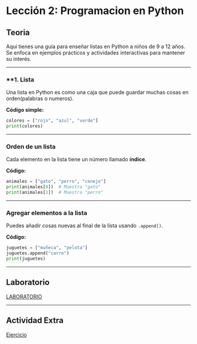 # Lección 2: Programacion en Python

## Teoria

Aquí tienes una guía para enseñar listas en Python a niños de 9 a 12 años. Se enfoca en ejemplos prácticos y actividades interactivas para mantener su interés.

---

### **1. Lista  

Una lista en Python es como una caja que puede guardar muchas cosas en orden(palabras o numeros). 



**Código simple:**  
```python
colores = ["rojo", "azul", "verde"]
print(colores)
```
---

### **Orden de un lista**  
Cada elemento en la lista tiene un número llamado **índice**.

**Código:**  
```python
animales = ["gato", "perro", "conejo"]
print(animales[0])  # Muestra "gato"
print(animales[1])  # Muestra "perro"
```
---

### **Agregar elementos a la lista**  

Puedes añadir cosas nuevas al final de la lista usando `.append()`.  

**Código:**  
```python
juguetes = ["muñeca", "pelota"]
juguetes.append("carro")
print(juguetes) 
```

---

## Laboratorio

[LABORATORIO](https://colab.research.google.com/github/libialany/qhawanacode/blob/main/docs/course1/lesson2.ipynb)


---

## Actividad Extra

[Ejercicio](https://pytamaro.si.usi.ch/activities/luce-hoc/plain-wall/en/v1?curriculum=luce-hoc%2Fcastle)
